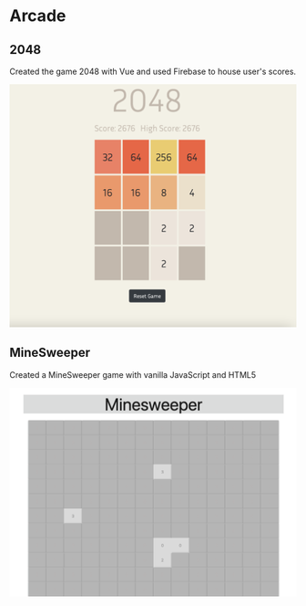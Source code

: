 # Arcade
<h2>2048</h2>
Created the game 2048 with Vue and used Firebase to house user's scores.

<p align="center">
<img src ="2048.png" width="650">
</p>

<h2>MineSweeper</h2>
Created a MineSweeper game with vanilla JavaScript and HTML5

<p align="center">
<img src ="minesweeper.png" width="650">
</p>
